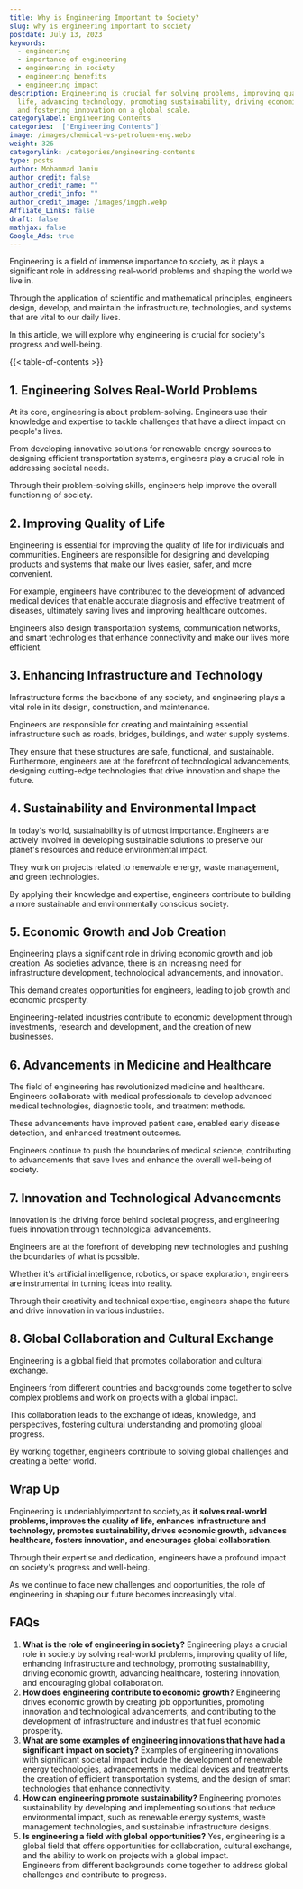```yaml
---
title: Why is Engineering Important to Society?
slug: why is engineering important to society
postdate: July 13, 2023
keywords:
  - engineering
  - importance of engineering
  - engineering in society
  - engineering benefits
  - engineering impact
description: Engineering is crucial for solving problems, improving quality of
  life, advancing technology, promoting sustainability, driving economic growth,
  and fostering innovation on a global scale.
categorylabel: Engineering Contents
categories: '["Engineering Contents"]'
image: /images/chemical-vs-petroluem-eng.webp
weight: 326
categorylink: /categories/engineering-contents
type: posts
author: Mohammad Jamiu
author_credit: false
author_credit_name: ""
author_credit_info: ""
author_credit_image: /images/imgph.webp
Affliate_Links: false
draft: false
mathjax: false
Google_Ads: true
---
```

Engineering is a field of immense importance to society, as it plays a significant role in addressing real-world problems and shaping the world we live in. 

Through the application of scientific and mathematical principles, engineers design, develop, and maintain the infrastructure, technologies, and systems that are vital to our daily lives. 

In this article, we will explore why engineering is crucial for society's progress and well-being.

{{< table-of-contents >}}

## **1. Engineering Solves Real-World Problems**

At its core, engineering is about problem-solving. Engineers use their knowledge and expertise to tackle challenges that have a direct impact on people's lives. 

From developing innovative solutions for renewable energy sources to designing efficient transportation systems, engineers play a crucial role in addressing societal needs. 

Through their problem-solving skills, engineers help improve the overall functioning of society.

## **2. Improving Quality of Life**

Engineering is essential for improving the quality of life for individuals and communities. Engineers are responsible for designing and developing products and systems that make our lives easier, safer, and more convenient. 

For example, engineers have contributed to the development of advanced medical devices that enable accurate diagnosis and effective treatment of diseases, ultimately saving lives and improving healthcare outcomes. 

Engineers also design transportation systems, communication networks, and smart technologies that enhance connectivity and make our lives more efficient.

## **3. Enhancing Infrastructure and Technology**

Infrastructure forms the backbone of any society, and engineering plays a vital role in its design, construction, and maintenance. 

Engineers are responsible for creating and maintaining essential infrastructure such as roads, bridges, buildings, and water supply systems. 

They ensure that these structures are safe, functional, and sustainable. Furthermore, engineers are at the forefront of technological advancements, designing cutting-edge technologies that drive innovation and shape the future.

## **4. Sustainability and Environmental Impact**

In today's world, sustainability is of utmost importance. Engineers are actively involved in developing sustainable solutions to preserve our planet's resources and reduce environmental impact. 

They work on projects related to renewable energy, waste management, and green technologies. 

By applying their knowledge and expertise, engineers contribute to building a more sustainable and environmentally conscious society.

## **5. Economic Growth and Job Creation**

Engineering plays a significant role in driving economic growth and job creation. As societies advance, there is an increasing need for infrastructure development, technological advancements, and innovation. 

This demand creates opportunities for engineers, leading to job growth and economic prosperity. 

Engineering-related industries contribute to economic development through investments, research and development, and the creation of new businesses.

## **6. Advancements in Medicine and Healthcare**

The field of engineering has revolutionized medicine and healthcare. Engineers collaborate with medical professionals to develop advanced medical technologies, diagnostic tools, and treatment methods. 

These advancements have improved patient care, enabled early disease detection, and enhanced treatment outcomes. 

Engineers continue to push the boundaries of medical science, contributing to advancements that save lives and enhance the overall well-being of society.

## **7. Innovation and Technological Advancements**

Innovation is the driving force behind societal progress, and engineering fuels innovation through technological advancements. 

Engineers are at the forefront of developing new technologies and pushing the boundaries of what is possible. 

Whether it's artificial intelligence, robotics, or space exploration, engineers are instrumental in turning ideas into reality. 

Through their creativity and technical expertise, engineers shape the future and drive innovation in various industries.

## **8. Global Collaboration and Cultural Exchange**

Engineering is a global field that promotes collaboration and cultural exchange. 

Engineers from different countries and backgrounds come together to solve complex problems and work on projects with a global impact. 

This collaboration leads to the exchange of ideas, knowledge, and perspectives, fostering cultural understanding and promoting global progress. 

By working together, engineers contribute to solving global challenges and creating a better world.

## **Wrap Up**

Engineering is undeniablyimportant to society,as **it solves real-world problems, improves the quality of life, enhances infrastructure and technology, promotes sustainability, drives economic growth, advances healthcare, fosters innovation, and encourages global collaboration.** 

Through their expertise and dedication, engineers have a profound impact on society's progress and well-being. 

As we continue to face new challenges and opportunities, the role of engineering in shaping our future becomes increasingly vital.

## **FAQs**

1. **What is the role of engineering in society?** Engineering plays a crucial role in society by solving real-world problems, improving quality of life, enhancing infrastructure and technology, promoting sustainability, driving economic growth, advancing healthcare, fostering innovation, and encouraging global collaboration.
2. **How does engineering contribute to economic growth?** Engineering drives economic growth by creating job opportunities, promoting innovation and technological advancements, and contributing to the development of infrastructure and industries that fuel economic prosperity.
3. **What are some examples of engineering innovations that have had a significant impact on society?** Examples of engineering innovations with significant societal impact include the development of renewable energy technologies, advancements in medical devices and treatments, the creation of efficient transportation systems, and the design of smart technologies that enhance connectivity.
4. **How can engineering promote sustainability?** Engineering promotes sustainability by developing and implementing solutions that reduce environmental impact, such as renewable energy systems, waste management technologies, and sustainable infrastructure designs.
5. **Is engineering a field with global opportunities?** Yes, engineering is a global field that offers opportunities for collaboration, cultural exchange, and the ability to work on projects with a global impact. \
   Engineers from different backgrounds come together to address global challenges and contribute to progress.